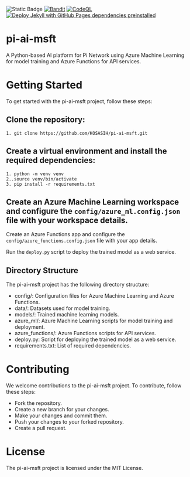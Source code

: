 ![Static Badge](https://img.shields.io/badge/Pi-AI-gold)
[![Bandit](https://github.com/KOSASIH/pi-ai-msft/actions/workflows/bandit.yml/badge.svg)](https://github.com/KOSASIH/pi-ai-msft/actions/workflows/bandit.yml)
[![CodeQL](https://github.com/KOSASIH/pi-ai-msft/actions/workflows/codeql.yml/badge.svg)](https://github.com/KOSASIH/pi-ai-msft/actions/workflows/codeql.yml)
[![Deploy Jekyll with GitHub Pages dependencies preinstalled](https://github.com/KOSASIH/pi-ai-msft/actions/workflows/jekyll-gh-pages.yml/badge.svg)](https://github.com/KOSASIH/pi-ai-msft/actions/workflows/jekyll-gh-pages.yml)

# pi-ai-msft

A Python-based AI platform for Pi Network using Azure Machine Learning for model training and Azure Functions for API services.

# Getting Started

To get started with the pi-ai-msft project, follow these steps:

## Clone the repository:

```
1. git clone https://github.com/KOSASIH/pi-ai-msft.git
```

## Create a virtual environment and install the required dependencies:

```
1. python -m venv venv
2..source venv/bin/activate
3. pip install -r requirements.txt
```

## Create an Azure Machine Learning workspace and configure the `config/azure_ml.config.json` file with your workspace details.

Create an Azure Functions app and configure the `config/azure_functions.config.json` file with your app details.

Run the `deploy.py` script to deploy the trained model as a web service.

## Directory Structure

The pi-ai-msft project has the following directory structure:

- config/: Configuration files for Azure Machine Learning and Azure Functions.
- data/: Datasets used for model training.
- models/: Trained machine learning models.
- azure_ml/: Azure Machine Learning scripts for model training and deployment.
- azure_functions/: Azure Functions scripts for API services.
- deploy.py: Script for deploying the trained model as a web service.
- requirements.txt: List of required dependencies.

# Contributing

We welcome contributions to the pi-ai-msft project. To contribute, follow these steps:

- Fork the repository.
- Create a new branch for your changes.
- Make your changes and commit them.
- Push your changes to your forked repository.
- Create a pull request.

# License

The pi-ai-msft project is licensed under the MIT License.
